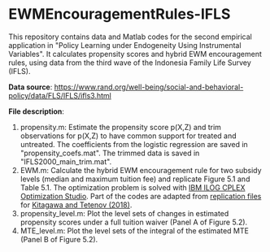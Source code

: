 # EWMEncouragementRules-IFLS

This repository contains data and Matlab codes for the second empirical application in "Policy Learning under Endogeneity Using Instrumental Variables". It calculates propensity scores and hybrid EWM encouragement rules, using data from the third wave of the Indonesia Family Life Survey (IFLS).

**Data source**: https://www.rand.org/well-being/social-and-behavioral-policy/data/FLS/IFLS/ifls3.html

**File description**:
1. propensity.m: Estimate the propensity score p(X,Z) and trim observations for p(X,Z) to have common support for treated and untreated. The coefficients from the logistic regression are saved in "propensity_coefs.mat". The trimmed data is saved in "IFLS2000_main_trim.mat".
2. EWM.m: Calculate the hybrid EWM encouragement rule for two subsidy levels (median and maximum tuition fee) and replicate Figure 5.1 and Table 5.1. The optimization problem is solved with [IBM ILOG CPLEX Optimization Studio](https://www.ibm.com/products/ilog-cplex-optimization-studio). Part of the codes are adapted from [replication files](https://www.econometricsociety.org/sites/default/files/13288_Data_and_Programs.zip) for [Kitagawa and Tetenov (2018)](https://onlinelibrary.wiley.com/doi/abs/10.3982/ECTA13288).
3. propensity_level.m: Plot the level sets of changes in estimated propensity scores under a full tuition waiver (Panel A of Figure 5.2).
4. MTE_level.m: Plot the level sets of the integral of the estimated MTE (Panel B of Figure 5.2).

